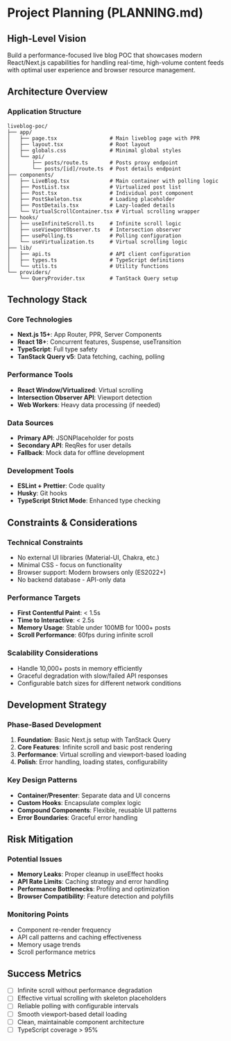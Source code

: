 # Project Planning (PLANNING.md)

## High-Level Vision

Build a performance-focused live blog POC that showcases modern React/Next.js capabilities for handling real-time, high-volume content feeds with optimal user experience and browser resource management.

## Architecture Overview

### Application Structure

```
liveblog-poc/
├── app/
│   ├── page.tsx                 # Main liveblog page with PPR
│   ├── layout.tsx               # Root layout
│   ├── globals.css              # Minimal global styles
│   └── api/
│       ├── posts/route.ts       # Posts proxy endpoint
│       └── posts/[id]/route.ts  # Post details endpoint
├── components/
│   ├── LiveBlog.tsx             # Main container with polling logic
│   ├── PostList.tsx             # Virtualized post list
│   ├── Post.tsx                 # Individual post component
│   ├── PostSkeleton.tsx         # Loading placeholder
│   ├── PostDetails.tsx          # Lazy-loaded details
│   └── VirtualScrollContainer.tsx # Virtual scrolling wrapper
├── hooks/
│   ├── useInfiniteScroll.ts     # Infinite scroll logic
│   ├── useViewportObserver.ts   # Intersection observer
│   ├── usePolling.ts            # Polling configuration
│   └── useVirtualization.ts     # Virtual scrolling logic
├── lib/
│   ├── api.ts                   # API client configuration
│   ├── types.ts                 # TypeScript definitions
│   └── utils.ts                 # Utility functions
└── providers/
    └── QueryProvider.tsx        # TanStack Query setup
```

## Technology Stack

### Core Technologies

- **Next.js 15+**: App Router, PPR, Server Components
- **React 18+**: Concurrent features, Suspense, useTransition
- **TypeScript**: Full type safety
- **TanStack Query v5**: Data fetching, caching, polling

### Performance Tools

- **React Window/Virtualized**: Virtual scrolling
- **Intersection Observer API**: Viewport detection
- **Web Workers**: Heavy data processing (if needed)

### Data Sources

- **Primary API**: JSONPlaceholder for posts
- **Secondary API**: ReqRes for user details
- **Fallback**: Mock data for offline development

### Development Tools

- **ESLint + Prettier**: Code quality
- **Husky**: Git hooks
- **TypeScript Strict Mode**: Enhanced type checking

## Constraints & Considerations

### Technical Constraints

- No external UI libraries (Material-UI, Chakra, etc.)
- Minimal CSS - focus on functionality
- Browser support: Modern browsers only (ES2022+)
- No backend database - API-only data

### Performance Targets

- **First Contentful Paint**: < 1.5s
- **Time to Interactive**: < 2.5s
- **Memory Usage**: Stable under 100MB for 1000+ posts
- **Scroll Performance**: 60fps during infinite scroll

### Scalability Considerations

- Handle 10,000+ posts in memory efficiently
- Graceful degradation with slow/failed API responses
- Configurable batch sizes for different network conditions

## Development Strategy

### Phase-Based Development

1. **Foundation**: Basic Next.js setup with TanStack Query
2. **Core Features**: Infinite scroll and basic post rendering
3. **Performance**: Virtual scrolling and viewport-based loading
4. **Polish**: Error handling, loading states, configurability

### Key Design Patterns

- **Container/Presenter**: Separate data and UI concerns
- **Custom Hooks**: Encapsulate complex logic
- **Compound Components**: Flexible, reusable UI patterns
- **Error Boundaries**: Graceful error handling

## Risk Mitigation

### Potential Issues

- **Memory Leaks**: Proper cleanup in useEffect hooks
- **API Rate Limits**: Caching strategy and error handling
- **Performance Bottlenecks**: Profiling and optimization
- **Browser Compatibility**: Feature detection and polyfills

### Monitoring Points

- Component re-render frequency
- API call patterns and caching effectiveness
- Memory usage trends
- Scroll performance metrics

## Success Metrics

- [ ] Infinite scroll without performance degradation
- [ ] Effective virtual scrolling with skeleton placeholders
- [ ] Reliable polling with configurable intervals
- [ ] Smooth viewport-based detail loading
- [ ] Clean, maintainable component architecture
- [ ] TypeScript coverage > 95%
